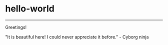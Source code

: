 # hello-world
__________________________________________________________________________

Greetings!

"It is beautiful here! I could never appreciate it before." - Cyborg ninja
